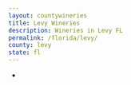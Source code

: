 ```yaml
---
layout: countywineries
title: Levy Wineries
description: Wineries in Levy FL
permalink: /florida/levy/
county: levy
state: fl
---
```

-
